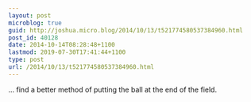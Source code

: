 ```yaml
---
layout: post
microblog: true
guid: http://joshua.micro.blog/2014/10/13/t521774580537384960.html
post_id: 40128
date: 2014-10-14T08:28:48+1100
lastmod: 2019-07-30T17:41:44+1100
type: post
url: /2014/10/13/t521774580537384960.html
---
```

... find a better method of putting the ball at the end of the field.
